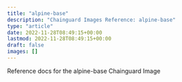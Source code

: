 ```yaml
---
title: "alpine-base"
description: "Chainguard Images Reference: alpine-base"
type: "article"
date: 2022-11-28T08:49:15+00:00
lastmod: 2022-11-28T08:49:15+00:00
draft: false
images: []
---
```


Reference docs for the alpine-base Chainguard Image
